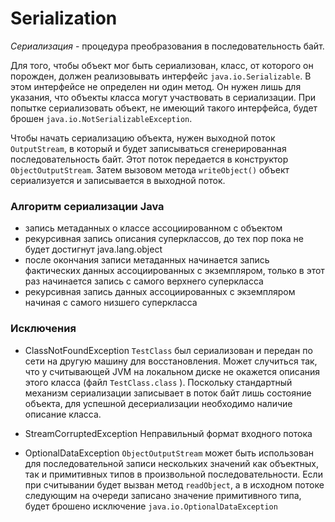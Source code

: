 # Serialization 

*Сериализация* - процедура преобразования в последовательность байт.

Для того, чтобы объект мог быть сериализован, класс, от которого он порожден, должен реализовывать интерфейс `java.io.Serializable`. В этом интерфейсе не определен ни один метод. Он нужен лишь для указания, что объекты класса могут участвовать в сериализации. При попытке сериализовать объект, не имеющий такого интерфейса, будет брошен `java.io.NotSerializableException`.

Чтобы начать сериализацию объекта, нужен выходной поток `OutputStream`, в который и будет записываться сгенерированная последовательность байт. Этот поток передается в конструктор `ObjectOutputStream`. Затем вызовом метода `writeObject()` объект сериализуется и записывается в выходной поток.


### Алгоритм сериализации Java

+ запись метаданных о классе ассоциированном с объектом
+ рекурсивная запись описания суперклассов, до тех пор пока не будет достигнут java.lang.object
+ после окончания записи метаданных начинается запись фактических данных ассоциированных с экземпляром, только в этот раз начинается запись с самого верхнего суперкласса
+ рекурсивная запись данных ассоциированных с экземпляром начиная с самого низшего суперкласса

### Исключения 

+ ClassNotFoundException
 `TestClass` был сериализован и передан по сети на другую машину для восстановления. Может случиться так, что у считывающей JVM на локальном диске не окажется описания этого класса (файл `TestClass.class` ). Поскольку стандартный механизм сериализации записывает в поток байт лишь состояние объекта, для успешной десериализации необходимо наличие описание класса. 
 
 
+ StreamCorruptedException
 Неправильный формат входного потока
 

+ OptionalDataException
`ObjectOutputStream` может быть использован для последовательной записи нескольких значений как объектных, так и примитивных типов в произвольной последовательности. Если при считывании будет вызван метод `readObject`, а в исходном потоке следующим на очереди записано значение примитивного типа, будет брошено исключение `java.io.OptionalDataException`

